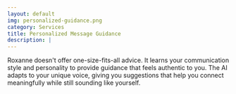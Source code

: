 ```yaml
---
layout: default
img: personalized-guidance.png
category: Services
title: Personalized Message Guidance
description: |
---
```

Roxanne doesn't offer one-size-fits-all advice. It learns your communication style and personality to provide guidance that feels authentic to you. The AI adapts to your unique voice, giving you suggestions that help you connect meaningfully while still sounding like yourself.
